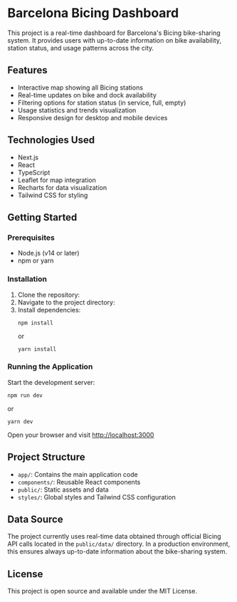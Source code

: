 # Barcelona Bicing Dashboard

This project is a real-time dashboard for Barcelona's Bicing bike-sharing system. It provides users with up-to-date information on bike availability, station status, and usage patterns across the city.

## Features
- Interactive map showing all Bicing stations
- Real-time updates on bike and dock availability
- Filtering options for station status (in service, full, empty)
- Usage statistics and trends visualization
- Responsive design for desktop and mobile devices

## Technologies Used
- Next.js
- React
- TypeScript
- Leaflet for map integration
- Recharts for data visualization
- Tailwind CSS for styling

## Getting Started

### Prerequisites
- Node.js (v14 or later)
- npm or yarn

### Installation
1. Clone the repository:
2. Navigate to the project directory:
3. Install dependencies:
    ```
    npm install
    ```
    or
    ```
    yarn install
    ```

### Running the Application

Start the development server:
```
npm run dev
```
or
```
yarn dev
```

Open your browser and visit [http://localhost:3000](http://localhost:3000)

## Project Structure
- `app/`: Contains the main application code
- `components/`: Reusable React components
- `public/`: Static assets and data
- `styles/`: Global styles and Tailwind CSS configuration

## Data Source
The project currently uses real-time data obtained through official Bicing API calls located in the `public/data/` directory. In a production environment, this ensures always up-to-date information about the bike-sharing system.

## License
This project is open source and available under the MIT License.
